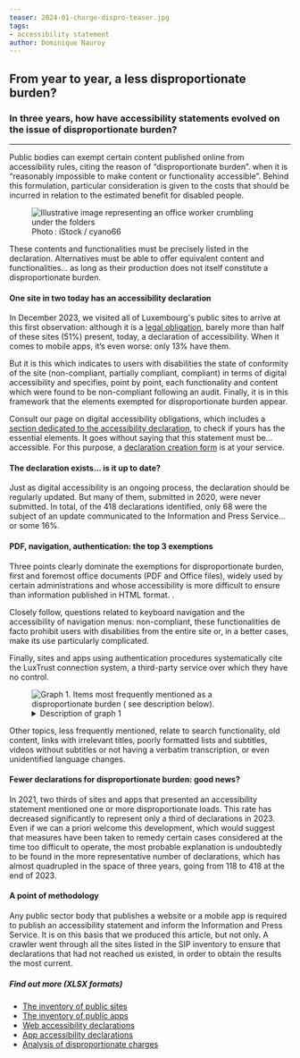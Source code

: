 ```yaml
---
teaser: 2024-01-charge-dispro-teaser.jpg
tags:
- accessibility statement
author: Dominique Nauroy
---
```


<script src="../../../../content/fr/news/2024-01-26-charge-dispro.js"></script>
<h2>From year to year, a less disproportionate burden?</h2>
<h3>In three years, how have accessibility statements evolved on the issue of disproportionate burden?</h3>
<hr>
<div class="intro">
    <p>Public bodies can exempt certain content published online from accessibility rules, citing the reason of “disproportionate burden”. when it is “reasonably impossible to make content or functionality accessible”. Behind this formulation, particular consideration is given to the costs that should be incurred in relation to the estimated benefit for disabled people.</p>
</div>
<figure role="group" aria-label="Photo: iStock / cyano66" class="pic">
    <img src="../../../../content/fr/news/img/2024-01-charge-dispro.jpg" alt="Illustrative image representing an office worker crumbling under the folders">
    <figcaption>Photo&#8239;: iStock / cyano66</figcaption>
</figure>
<p>These contents and functionalities must be precisely listed in the declaration. Alternatives must be able to offer equivalent content and functionalities... as long as their production does not itself constitute a disproportionate burden.</p>
<h4>One site in two today has an accessibility declaration</h4>
<p>In December 2023, we visited all of Luxembourg's public sites to arrive at this first observation: although it is a <a href="https://legilux.public.lu/eli /etat/leg/loi/2019/05/28/a373/jo#art_5">legal obligation</a>, barely more than half of these sites (51%) present, today, a declaration of accessibility. When it comes to mobile apps, it’s even worse: only 13% have them.</p>
<p>But it is this which indicates to users with disabilities the state of conformity of the site (non-compliant, partially compliant, compliant) in terms of digital accessibility and specifies, point by point, each functionality and content which were found to be non-compliant following an audit. Finally, it is in this framework that the elements exempted for disproportionate burden appear.</p>
<p>Consult our page on digital accessibility obligations, which includes a <a href="https://accessibilite.public.lu/fr/obligations.html#d%C3%A9claration-daccessibilit%C3%A9" >section dedicated to the accessibility declaration</a>, to check if yours has the essential elements. It goes without saying that this statement must be... accessible. For this purpose, a <a href="https://accessibilite.public.lu/fr/tools/decla.html">declaration creation form</a> is at your service.</p>
<h4>The declaration exists... is it up to date?</h4>
<p>Just as digital accessibility is an ongoing process, the declaration should be regularly updated. But many of them, submitted in 2020, were never submitted. In total, of the 418 declarations identified, only 68 were the subject of an update communicated to the Information and Press Service... or some 16%.</p>
<h4>PDF, navigation, authentication: the top 3 exemptions</h4>
<p>Three points clearly dominate the exemptions for disproportionate burden, first and foremost office documents (PDF and Office files), widely used by certain administrations and whose accessibility is more difficult to ensure than information published in HTML format. .</p>
<p>Closely follow, questions related to keyboard navigation and the accessibility of navigation menus: non-compliant, these functionalities de facto prohibit users with disabilities from the entire site or, in a better cases, make its use particularly complicated.</p>
<p>Finally, sites and apps using authentication procedures systematically cite the LuxTrust connection system, a third-party service over which they have no control.</p>
<figure class="chart">
    <div id="dispro">
        <img src="../../../../content/en/news/img/2024-01-dispro-burden.svg" alt="Graph 1. Items most frequently mentioned as a disproportionate burden ( see description below).">
    </div>
    <details>
        <summary>Description of graph 1</summary>
        <p>This bar chart shows, in descending order, the elements most frequently mentioned as a disproportionate burden in accessibility statements, starting with office documents, keyboard navigation and authentication procedures, present in respectively 31, 29 and 13% of declarations.</p>
    </details>
</figure>
<p>Other topics, less frequently mentioned, relate to search functionality, old content, links with irrelevant titles, poorly formatted lists and subtitles, videos without subtitles or not having a verbatim transcription, or even unidentified language changes.</p>
<h4>Fewer declarations for disproportionate burden: good news?</h4>
<p>In 2021, two thirds of sites and apps that presented an accessibility statement mentioned one or more disproportionate loads. This rate has decreased significantly to represent only a third of declarations in 2023. Even if we can a priori welcome this development, which would suggest that measures have been taken to remedy certain cases considered at the time too difficult to operate, the most probable explanation is undoubtedly to be found in the more representative number of declarations, which has almost quadrupled in the space of three years, going from 118 to 418 at the end of 2023.</p>
<h4>A point of methodology</h4>
<p>Any public sector body that publishes a website or a mobile app is required to publish an accessibility statement and inform the Information and Press Service. It is on this basis that we produced this article, but not only. A <span lang="en">crawler</span> went through all the sites listed in the SIP inventory to ensure that declarations that had not reached us existed, in order to obtain the results the most current.</p>
<aside class="more">
    <h5>Find out more (XLSX formats)</h5>
    <ul>
        <li><a href="https://data.public.lu/fr/datasets/r/2c6ba70f-a41f-4c50-a224-033a94d00fa9">The inventory of public sites</a></li>
        <li><a href="https://data.public.lu/fr/datasets/r/756ecd5c-75d2-49a6-9cf4-aa4c70a28f8c">The inventory of public apps</a></li>
        <li><a href="https://data.public.lu/fr/datasets/r/13a50790-cb0c-431d-9f17-198decfdb584">Web accessibility declarations</a></li>
        <li><a href="https://data.public.lu/fr/datasets/r/6ed3e82a-0b52-4009-ba75-57c5af9b2d76">App accessibility declarations</a></li>
        <li><a href="https://data.public.lu/fr/datasets/analyse-de-la-charge-disproportionnee-dans-les-declarations-daccessibilite/">Analysis of disproportionate charges</a> </li>
    </ul>
</aside>